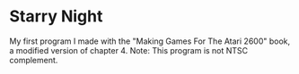 # Starry Night

My first program I made with the "Making Games For The Atari 2600" book, a modified version of chapter 4.
Note: This program is not NTSC complement.

